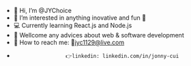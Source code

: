 - 👋 Hi, I’m @JYChoice
- 👀 I’m interested in anything inovative and fun 🤩
- 💻 Currently learning React.js and Node.js
- 🤝 Wellcome any advices about web & software development
- 💬 How to reach me: 📧jyc1129@live.com 
-                      👉linkedin: linkedin.com/in/jonny-cui
<!---
JYChoice/JYChoice is a ✨ special ✨ repository because its `README.md` (this file) appears on your GitHub profile.
You can click the Preview link to take a look at your changes.
--->
